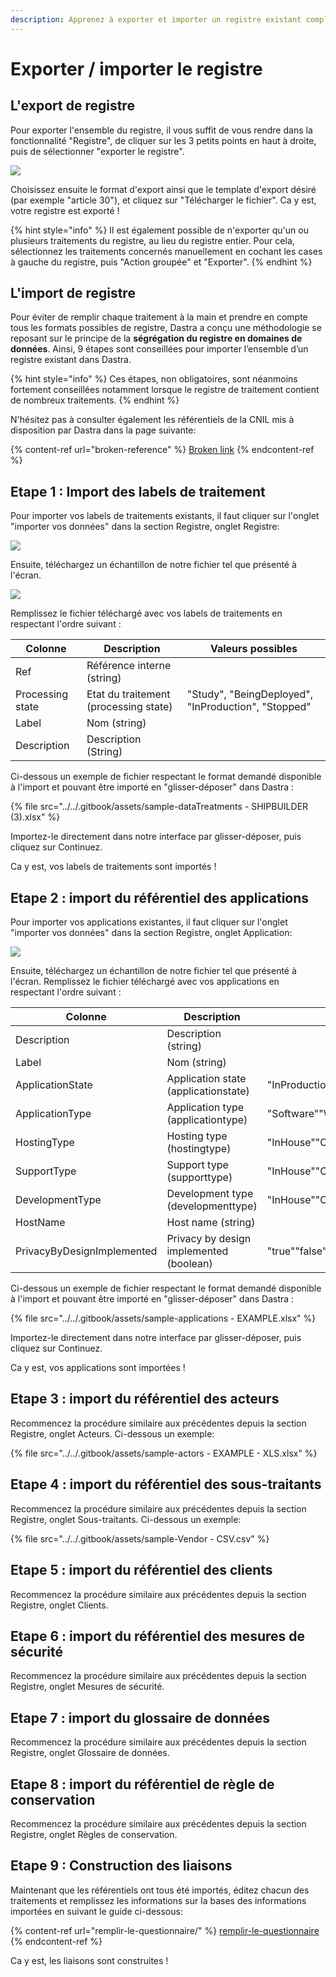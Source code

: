 ```yaml
---
description: Apprenez à exporter et importer un registre existant complet dans Dastra.
---
```


# Exporter / importer le registre

## L'export de registre

Pour exporter l'ensemble du registre, il vous suffit de vous rendre dans la fonctionnalité "Registre", de cliquer sur les 3 petits points en haut à droite, puis de sélectionner "exporter le registre".

![](<../../.gitbook/assets/image (165).png>)

Choisissez ensuite le format d'export ainsi que le template d'export désiré (par exemple "article 30"), et cliquez sur "Télécharger le fichier". Ca y est, votre registre est exporté !

{% hint style="info" %}
Il est également possible de n'exporter qu'un ou plusieurs traitements du registre, au lieu du registre entier. Pour cela, sélectionnez les traitements concernés manuellement en cochant les cases à gauche du registre, puis "Action groupée" et "Exporter".
{% endhint %}

## L'import de registre

Pour éviter de remplir chaque traitement à la main et prendre en compte tous les formats possibles de registre, Dastra a conçu une méthodologie se reposant sur le principe de la **ségrégation du registre en domaines de données**. Ainsi, 9 étapes sont conseillées pour importer l’ensemble d’un registre existant dans Dastra.

{% hint style="info" %}
Ces étapes, non obligatoires, sont néanmoins fortement conseillées notamment lorsque le registre de traitement contient de nombreux traitements.
{% endhint %}

N'hésitez pas à consulter également les référentiels de la CNIL mis à disposition par Dastra  dans la page suivante:

{% content-ref url="broken-reference" %}
[Broken link](broken-reference)
{% endcontent-ref %}



## Etape 1 : Import des labels de traitement

Pour importer vos labels de traitements existants, il faut cliquer sur l'onglet "importer vos données" dans la section Registre, onglet Registre:

![](<../../.gitbook/assets/image (10).png>)

Ensuite, téléchargez un échantillon de notre fichier tel que présenté à l'écran.

![](<../../.gitbook/assets/image (11).png>)



Remplissez le fichier  téléchargé avec vos labels de traitements en respectant l'ordre suivant :

| Colonne          | Description                           | Valeurs possibles                                   |
| ---------------- | ------------------------------------- | --------------------------------------------------- |
| Ref              | Référence interne (string)            |                                                     |
| Processing state | Etat du traitement (processing state) | "Study", "BeingDeployed", "InProduction", "Stopped" |
| Label            | Nom (string)                          |                                                     |
| Description      | Description (String)                  |                                                     |

Ci-dessous un exemple de fichier respectant le format demandé disponible à l'import et pouvant être importé en "glisser-déposer" dans Dastra :

{% file src="../../.gitbook/assets/sample-dataTreatments - SHIPBUILDER (3).xlsx" %}

Importez-le directement dans notre interface par glisser-déposer, puis cliquez sur Continuez.&#x20;

Ca y est, vos labels de traitements sont importés !

## Etape 2 : import du référentiel des applications

Pour importer vos applications existantes, il faut cliquer sur l'onglet "importer vos données" dans la section Registre, onglet Application:

![](<../../.gitbook/assets/image (92).png>)

Ensuite, téléchargez un échantillon de notre fichier tel que présenté à l'écran. Remplissez le fichier  téléchargé avec vos applications en respectant l'ordre suivant :

| Colonne                    | Description                             | Valeurs possibles                       |
| -------------------------- | --------------------------------------- | --------------------------------------- |
| Description                | Description (string)                    |                                         |
| Label                      | Nom (string)                            |                                         |
| ApplicationState           | Application state (applicationstate)    | "InProduction""InDevelopment""Stopped"  |
| ApplicationType            | Application type (applicationtype)      | "Software""WebApp""Saas""Module""Other" |
| HostingType                | Hosting type (hostingtype)              | "InHouse""OutSourced"                   |
| SupportType                | Support type (supporttype)              | "InHouse""OutSourced"                   |
| DevelopmentType            | Development type (developmenttype)      | "InHouse""OutSourced"                   |
| HostName                   | Host name (string)                      |                                         |
| PrivacyByDesignImplemented | Privacy by design implemented (boolean) | "true""false"                           |

Ci-dessous un exemple de fichier respectant le format demandé disponible à l'import et pouvant être importé en "glisser-déposer" dans Dastra :

{% file src="../../.gitbook/assets/sample-applications - EXAMPLE.xlsx" %}

Importez-le directement dans notre interface par glisser-déposer, puis cliquez sur Continuez.&#x20;

Ca y est, vos applications sont importées !

## Etape 3 : import du référentiel des acteurs

Recommencez la procédure similaire aux précédentes depuis  la section Registre, onglet Acteurs. Ci-dessous un exemple:

{% file src="../../.gitbook/assets/sample-actors - EXAMPLE - XLS.xlsx" %}

## Etape 4 : import du référentiel des sous-traitants

Recommencez la procédure similaire aux précédentes depuis  la section Registre, onglet Sous-traitants. Ci-dessous un exemple:

{% file src="../../.gitbook/assets/sample-Vendor - CSV.csv" %}

## Etape 5  : import du référentiel des clients

Recommencez la procédure similaire aux précédentes depuis  la section Registre, onglet Clients.

## Etape 6 : import du référentiel des mesures de sécurité

Recommencez la procédure similaire aux précédentes depuis  la section Registre, onglet Mesures de sécurité.

## Etape 7 : import du glossaire de données

Recommencez la procédure similaire aux précédentes depuis  la section Registre, onglet Glossaire de données.

## Etape 8 : import du référentiel de règle de conservation&#x20;

Recommencez la procédure similaire aux précédentes depuis  la section Registre, onglet Règles de conservation.

## Etape 9 : Construction des liaisons&#x20;

Maintenant que les référentiels ont tous été importés, éditez chacun des traitements et remplissez les informations sur la bases des informations importées en suivant le guide ci-dessous:

{% content-ref url="remplir-le-questionnaire/" %}
[remplir-le-questionnaire](remplir-le-questionnaire/)
{% endcontent-ref %}

Ca y est, les liaisons sont construites !

